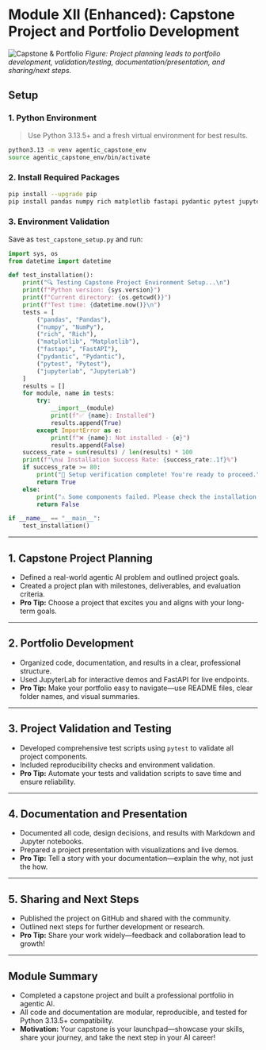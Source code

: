 # Module XII (Enhanced): Capstone Project and Portfolio Development

![Capstone & Portfolio](12_Capstone_and_Portfolio/module_flowchart.png)
*Figure: Project planning leads to portfolio development, validation/testing, documentation/presentation, and sharing/next steps.*

## Setup

### 1. Python Environment
> Use Python 3.13.5+ and a fresh virtual environment for best results.

```bash
python3.13 -m venv agentic_capstone_env
source agentic_capstone_env/bin/activate
```

### 2. Install Required Packages
```bash
pip install --upgrade pip
pip install pandas numpy rich matplotlib fastapi pydantic pytest jupyterlab
```

### 3. Environment Validation
Save as `test_capstone_setup.py` and run:
```python
import sys, os
from datetime import datetime

def test_installation():
    print("🔍 Testing Capstone Project Environment Setup...\n")
    print(f"Python version: {sys.version}")
    print(f"Current directory: {os.getcwd()}")
    print(f"Test time: {datetime.now()}\n")
    tests = [
        ("pandas", "Pandas"),
        ("numpy", "NumPy"),
        ("rich", "Rich"),
        ("matplotlib", "Matplotlib"),
        ("fastapi", "FastAPI"),
        ("pydantic", "Pydantic"),
        ("pytest", "Pytest"),
        ("jupyterlab", "JupyterLab")
    ]
    results = []
    for module, name in tests:
        try:
            __import__(module)
            print(f"✅ {name}: Installed")
            results.append(True)
        except ImportError as e:
            print(f"❌ {name}: Not installed - {e}")
            results.append(False)
    success_rate = sum(results) / len(results) * 100
    print(f"\n📊 Installation Success Rate: {success_rate:.1f}%")
    if success_rate >= 80:
        print("🎉 Setup verification complete! You're ready to proceed.")
        return True
    else:
        print("⚠️ Some components failed. Please check the installation.")
        return False

if __name__ == "__main__":
    test_installation()
```

---

## 1. Capstone Project Planning
- Defined a real-world agentic AI problem and outlined project goals.
- Created a project plan with milestones, deliverables, and evaluation criteria.
- **Pro Tip:** Choose a project that excites you and aligns with your long-term goals.

---

## 2. Portfolio Development
- Organized code, documentation, and results in a clear, professional structure.
- Used JupyterLab for interactive demos and FastAPI for live endpoints.
- **Pro Tip:** Make your portfolio easy to navigate—use README files, clear folder names, and visual summaries.

---

## 3. Project Validation and Testing
- Developed comprehensive test scripts using `pytest` to validate all project components.
- Included reproducibility checks and environment validation.
- **Pro Tip:** Automate your tests and validation scripts to save time and ensure reliability.

---

## 4. Documentation and Presentation
- Documented all code, design decisions, and results with Markdown and Jupyter notebooks.
- Prepared a project presentation with visualizations and live demos.
- **Pro Tip:** Tell a story with your documentation—explain the why, not just the how.

---

## 5. Sharing and Next Steps
- Published the project on GitHub and shared with the community.
- Outlined next steps for further development or research.
- **Pro Tip:** Share your work widely—feedback and collaboration lead to growth!

---

## Module Summary
- Completed a capstone project and built a professional portfolio in agentic AI.
- All code and documentation are modular, reproducible, and tested for Python 3.13.5+ compatibility.
- **Motivation:** Your capstone is your launchpad—showcase your skills, share your journey, and take the next step in your AI career! 